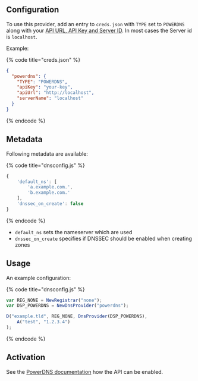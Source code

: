 ## Configuration

To use this provider, add an entry to `creds.json` with `TYPE` set to `POWERDNS`
along with your [API URL, API Key and Server ID](https://doc.powerdns.com/authoritative/http-api/index.html).
In most cases the Server id is `localhost`.

Example:

{% code title="creds.json" %}
```json
{
  "powerdns": {
    "TYPE": "POWERDNS",
    "apiKey": "your-key",
    "apiUrl": "http://localhost",
    "serverName": "localhost"
  }
}
```
{% endcode %}

## Metadata
Following metadata are available:

{% code title="dnsconfig.js" %}
```javascript
{
    'default_ns': [
        'a.example.com.',
        'b.example.com.'
    ],
    'dnssec_on_create': false
}
```
{% endcode %}

- `default_ns` sets the nameserver which are used
- `dnssec_on_create` specifies if DNSSEC should be enabled when creating zones

## Usage
An example configuration:

{% code title="dnsconfig.js" %}
```javascript
var REG_NONE = NewRegistrar("none");
var DSP_POWERDNS = NewDnsProvider("powerdns");

D("example.tld", REG_NONE, DnsProvider(DSP_POWERDNS),
    A("test", "1.2.3.4")
);
```
{% endcode %}

## Activation
See the [PowerDNS documentation](https://doc.powerdns.com/authoritative/http-api/index.html) how the API can be enabled.
